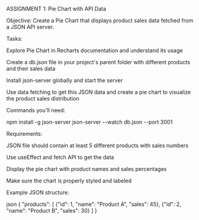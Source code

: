 ASSIGNMENT 1: Pie Chart with API Data

Objective: Create a Pie Chart that displays product sales data fetched from a JSON API server.
 
Tasks:
 
Explore Pie Chart in Recharts documentation and understand its usage
 
Create a db.json file in your project's parent folder with different products and their sales data
 
Install json-server globally and start the server
 
Use data fetching to get this JSON data and create a pie chart to visualize the product sales distribution
 
Commands you'll need:
 
npm install -g json-server
json-server --watch db.json --port 3001
 
Requirements:
 
JSON file should contain at least 5 different products with sales numbers
 
Use useEffect and fetch API to get the data
 
Display the pie chart with product names and sales percentages
 
Make sure the chart is properly styled and labeled
 
Example JSON structure:
 
json
{
  "products": [
    {"id": 1, "name": "Product A", "sales": 45},
    {"id": 2, "name": "Product B", "sales": 30}
  ]
}
